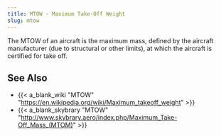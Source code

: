 ```yaml
---
title: MTOW - Maximum Take-Off Weight
slug: mtow
---
```


The MTOW of an aircraft is the maximum mass, defined by the aircraft
manufacturer (due to structural or other limits), at which
the aircraft is certified for take off.


## See Also

* {{< a_blank_wiki "MTOW" "https://en.wikipedia.org/wiki/Maximum_takeoff_weight" >}}
* {{< a_blank_skybrary "MTOW" "http://www.skybrary.aero/index.php/Maximum_Take-Off_Mass_(MTOM)" >}}
